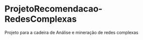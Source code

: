 # ProjetoRecomendacao-RedesComplexas
Projeto para a cadeira de Análise e mineração de redes complexas
